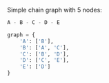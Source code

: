 Simple chain graph with 5 nodes:

```py
A - B - C - D - E

graph = {
    'A': ['B'],
    'B': ['A', 'C'],
    'C': ['B', 'D'],
    'D': ['C', 'E'],
    'E': ['D']
}
```